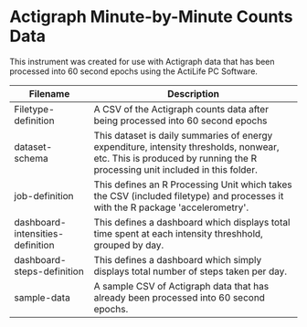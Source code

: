 # Actigraph Minute-by-Minute Counts Data

This instrument was created for use with Actigraph data that has been processed into 60 second epochs using the ActiLife PC Software.

| Filename | Description |
| --- | --- |
| Filetype-definition | A CSV of the Actigraph counts data after being processed into 60 second epochs |
| dataset-schema | This dataset is daily summaries of energy expenditure, intensity thresholds, nonwear, etc. This is produced by running the R processing unit included in this folder. |
| job-definition | This defines an R Processing Unit which takes the CSV (included filetype) and processes it with the R package 'accelerometry'. |
| dashboard-intensities-definition | This defines a dashboard which displays total time spent at each intensity threshhold, grouped by day. |
| dashboard-steps-definition | This defines a dashboard which simply displays total number of steps taken per day. |
| sample-data | A sample CSV of Actigraph data that has already been processed into 60 second epochs. |